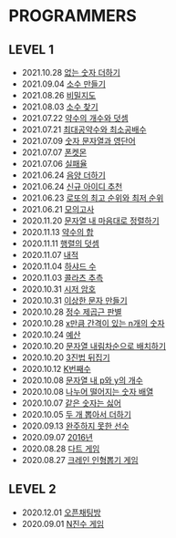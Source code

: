 # PROGRAMMERS

## LEVEL 1
- 2021.10.28 [없는 숫자 더하기](https://ziho-world.tistory.com/47)
- 2021.09.04 [소수 만들기](https://ziho-world.tistory.com/46)
- 2021.08.26 [비밀지도](https://ziho-world.tistory.com/45)
- 2021.08.03 [소수 찾기](https://ziho-world.tistory.com/44)
- 2021.07.22 [약수의 개수와 덧셈](https://ziho-world.tistory.com/43)
- 2021.07.21 [최대공약수와 최소공배수](https://ziho-world.tistory.com/42)
- 2021.07.09 [숫자 문자열과 영단어](https://ziho-world.tistory.com/41)
- 2021.07.07 [폰켓몬](https://ziho-world.tistory.com/40)
- 2021.07.06 [실패율](https://ziho-world.tistory.com/39)
- 2021.06.24 [음양 더하기](https://ziho-world.tistory.com/38)
- 2021.06.24 [신규 아이디 추천](https://ziho-world.tistory.com/37)
- 2021.06.23 [로또의 최고 순위와 최저 순위](https://ziho-world.tistory.com/36)
- 2021.06.21 [모의고사](https://ziho-world.tistory.com/35)
- 2020.11.20 [문자열 내 마음대로 정렬하기](https://ziho-world.tistory.com/25)
- 2020.11.13 [약수의 합](https://ziho-world.tistory.com/24)
- 2020.11.11 [행렬의 덧셈](https://ziho-world.tistory.com/23)
- 2020.11.07 [내적](https://ziho-world.tistory.com/22)
- 2020.11.04 [하샤드 수](https://ziho-world.tistory.com/21)
- 2020.11.03 [콜라츠 추측](https://ziho-world.tistory.com/20)
- 2020.10.31 [시저 암호](https://ziho-world.tistory.com/19)
- 2020.10.31 [이상한 문자 만들기](https://ziho-world.tistory.com/18)
- 2020.10.28 [정수 제곱근 판별](https://ziho-world.tistory.com/17)
- 2020.10.28 [x만큼 간격이 있는 n개의 숫자](https://ziho-world.tistory.com/16)
- 2020.10.24 [예산](https://ziho-world.tistory.com/15)
- 2020.10.20 [문자열 내림차순으로 배치하기](https://ziho-world.tistory.com/14)
- 2020.10.20 [3진법 뒤집기](https://ziho-world.tistory.com/13)
- 2020.10.12 [K번째수](https://ziho-world.tistory.com/12)
- 2020.10.08 [문자열 내 p와 y의 개수](https://ziho-world.tistory.com/11)
- 2020.10.08 [나누어 떨어지는 숫자 배열](https://ziho-world.tistory.com/10)
- 2020.10.07 [같은 숫자는 싫어](https://ziho-world.tistory.com/9)
- 2020.10.05 [두 개 뽑아서 더하기](https://ziho-world.tistory.com/8)
- 2020.09.13 [완주하지 못한 선수](https://ziho-world.tistory.com/7)
- 2020.09.07 [2016년](https://ziho-world.tistory.com/6)
- 2020.08.28 [다트 게임](https://ziho-world.tistory.com/3)
- 2020.08.27 [크레인 인형뽑기 게임](https://ziho-world.tistory.com/2)

## LEVEL 2
- 2020.12.01 [오픈채팅방](https://ziho-world.tistory.com/26)
- 2020.09.01 [N진수 게임](https://ziho-world.tistory.com/5) 
